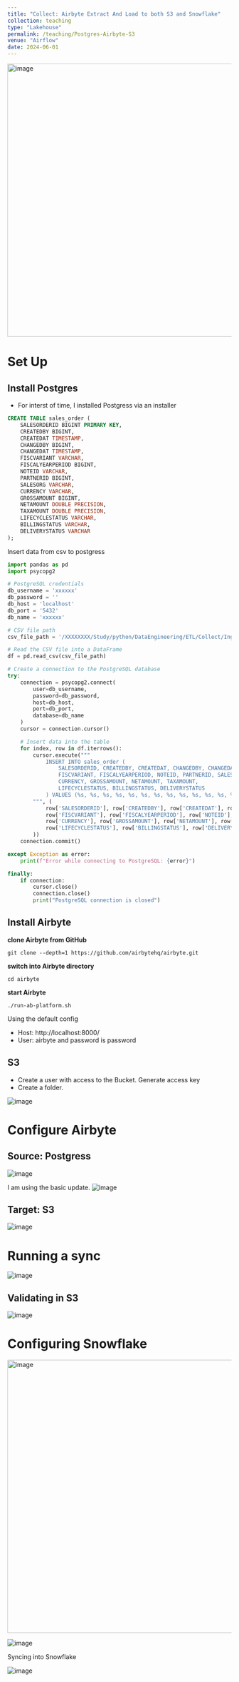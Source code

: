 ```yaml
---
title: "Collect: Airbyte Extract And Load to both S3 and Snowflake"
collection: teaching
type: "Lakehouse"
permalink: /teaching/Postgres-Airbyte-S3
venue: "Airflow"
date: 2024-06-01
---
```


<img width="612" alt="image" src="https://github.com/user-attachments/assets/073f9c90-298d-4b64-819b-141eed984b6a">

# Set Up

## Install Postgres
* For interst of time, I installed Postgress via an installer

```sql
CREATE TABLE sales_order (
    SALESORDERID BIGINT PRIMARY KEY,
    CREATEDBY BIGINT,
    CREATEDAT TIMESTAMP,
    CHANGEDBY BIGINT,
    CHANGEDAT TIMESTAMP,
    FISCVARIANT VARCHAR,
    FISCALYEARPERIOD BIGINT,
    NOTEID VARCHAR,
    PARTNERID BIGINT,
    SALESORG VARCHAR,
    CURRENCY VARCHAR,
    GROSSAMOUNT BIGINT,
    NETAMOUNT DOUBLE PRECISION,
    TAXAMOUNT DOUBLE PRECISION,
    LIFECYCLESTATUS VARCHAR,
    BILLINGSTATUS VARCHAR,
    DELIVERYSTATUS VARCHAR
);
```

Insert data from csv to postgress
```python
import pandas as pd
import psycopg2

# PostgreSQL credentials
db_username = 'xxxxxx'
db_password = ''
db_host = 'localhost'
db_port = '5432'
db_name = 'xxxxxx'

# CSV file path
csv_file_path = '/XXXXXXXX/Study/python/DataEngineering/ETL/Collect/Ingest/Postgress/SalesOrdersTimeStamp.csv'

# Read the CSV file into a DataFrame
df = pd.read_csv(csv_file_path)

# Create a connection to the PostgreSQL database
try:
    connection = psycopg2.connect(
        user=db_username,
        password=db_password,
        host=db_host,
        port=db_port,
        database=db_name
    )
    cursor = connection.cursor()

    # Insert data into the table
    for index, row in df.iterrows():
        cursor.execute("""
            INSERT INTO sales_order (
                SALESORDERID, CREATEDBY, CREATEDAT, CHANGEDBY, CHANGEDAT, 
                FISCVARIANT, FISCALYEARPERIOD, NOTEID, PARTNERID, SALESORG, 
                CURRENCY, GROSSAMOUNT, NETAMOUNT, TAXAMOUNT, 
                LIFECYCLESTATUS, BILLINGSTATUS, DELIVERYSTATUS
            ) VALUES (%s, %s, %s, %s, %s, %s, %s, %s, %s, %s, %s, %s, %s, %s, %s, %s, %s)
        """, (
            row['SALESORDERID'], row['CREATEDBY'], row['CREATEDAT'], row['CHANGEDBY'], row['CHANGEDAT'], 
            row['FISCVARIANT'], row['FISCALYEARPERIOD'], row['NOTEID'], row['PARTNERID'], row['SALESORG'], 
            row['CURRENCY'], row['GROSSAMOUNT'], row['NETAMOUNT'], row['TAXAMOUNT'], 
            row['LIFECYCLESTATUS'], row['BILLINGSTATUS'], row['DELIVERYSTATUS']
        ))
    connection.commit()

except Exception as error:
    print(f"Error while connecting to PostgreSQL: {error}")

finally:
    if connection:
        cursor.close()
        connection.close()
        print("PostgreSQL connection is closed")
```

## Install Airbyte
****clone Airbyte from GitHub****
```console
git clone --depth=1 https://github.com/airbytehq/airbyte.git
```

****switch into Airbyte directory****
```console
cd airbyte
```

****start Airbyte****
```console
./run-ab-platform.sh
```

Using the default config
* Host: http://localhost:8000/
* User: airbyte and password is password

## S3

* Create a user with access to the Bucket. Generate access key
* Create a folder.

![image](https://github.com/user-attachments/assets/0ca2cc32-1b45-4c0a-8ad3-cbeedef0ec12)

# Configure Airbyte

## Source: Postgress
![image](https://github.com/user-attachments/assets/e534e0c4-4a22-4d73-b5c1-333ed60b6aed)

I am using the basic update.
![image](https://github.com/user-attachments/assets/75f7a4ca-2454-4959-874d-51f530e67923)

## Target: S3
![image](https://github.com/user-attachments/assets/80d4ffd6-5507-4980-8b85-58ffe9a7897c)

# Running a sync

![image](https://github.com/user-attachments/assets/7794fe7f-74a5-47b7-8ca6-16d88a10c9e8)

## Validating in S3
![image](https://github.com/user-attachments/assets/296a9883-872b-4148-a5ba-cb7f32edcf63)


# Configuring Snowflake

<img width="612" alt="image" src="https://github.com/user-attachments/assets/415b9943-c908-4d32-9775-9a308529d857">

![image](https://github.com/user-attachments/assets/415b9943-c908-4d32-9775-9a308529d857)

Syncing into Snowflake

![image](https://github.com/user-attachments/assets/54b44e1b-59a2-460f-934f-926a0fe0b0d6)



